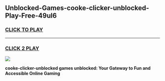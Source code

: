 
## Unblocked-Games-cooke-clicker-unblocked-Play-Free-49ul6
<h3>
<a href="https://premium76.site?title=cooke-clicker-unblocked&ref=23A">CLICK TO PLAY</a></h3>
<hr>

<h3>
<a href="https://premium76.site?title=cooke-clicker-unblocked&ref=23A">CLICK 2 PLAY</a>
  
</h3>

<a href="https://premium76.site?title=cooke-clicker-unblocked&ref=23A"><img src="https://clearcache.store/games.png"></a>


**cooke-clicker-unblocked games unblocked: Your Gateway to Fun and Accessible Online Gaming**
